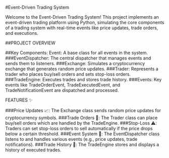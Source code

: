 #Event-Driven Trading System

Welcome to the Event-Driven Trading System! This project implements an event-driven trading platform using Python, simulating the core components of a trading system with real-time events like price updates, trade orders, and executions.

##PROJECT OVERVIEW

##Key Components:
Event: A base class for all events in the system.
###EventDispatcher: The central dispatcher that manages events and sends them to listeners.
###Exchange: Simulates a cryptocurrency exchange that generates random price updates.
###Trader: Represents a trader who places buy/sell orders and sets stop-loss orders.
###TradeEngine: Executes trades and stores trade history.
###Events: Key events like TradeOrderEvent, TradeExecutedEvent, and TradeNotificationEvent are dispatched and processed.

FEATURES ✨

###Price Updates 📈: The Exchange class sends random price updates for cryptocurrency symbols.
###Trade Orders 💸: The Trader class can place buy/sell orders which are handled by the TradeEngine.
###Stop-Loss ⚠️: Traders can set stop-loss orders to sell automatically if the price drops below a certain threshold.
###Event System 🔄: The EventDispatcher class listens to and handles various events (e.g., price updates, trade notifications).
###Trade History 📜: The TradeEngine stores and displays a history of executed trades.
